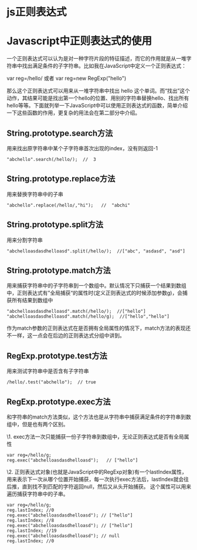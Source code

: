 # js正则表达式

# Javascript中正则表达式的使用

一个正则表达式可以认为是对一种字符片段的特征描述，而它的作用就是从一堆字符串中找出满足条件的子字符串。比如我在JavaScript中定义一个正则表达式：

var reg=/hello/   或者  var reg=new RegExp("hello")

那么这个正则表达式可以用来从一堆字符串中找出 hello 这个单词。而“找出”这个动作，其结果可能是找出第一个hello的位置、用别的字符串替换hello、找出所有hello等等。下面就列举一下JavaScript中可以使用正则表达式的函数，简单介绍一下这些函数的作用，更复杂的用法会在第二部分中介绍。

## String.prototype.search方法

用来找出原字符串中某个子字符串首次出现的index，没有则返回-1

```
"abchello".search(/hello/);  //  3
```

## String.prototype.replace方法

用来替换字符串中的子串

```
"abchello".replace(/hello/,"hi");   //  "abchi"
```

## String.prototype.split方法

用来分割字符串

```
"abchelloasdasdhelloasd".split(/hello/);  //["abc", "asdasd", "asd"]
```

## String.prototype.match方法

用来捕获字符串中的子字符串到一个数组中。默认情况下只捕获一个结果到数组中，正则表达式有”全局捕获“的属性时(定义正则表达式的时候添加参数g)，会捕获所有结果到数组中

```
"abchelloasdasdhelloasd".match(/hello/);  //["hello"]
"abchelloasdasdhelloasd".match(/hello/g);  //["hello","hello"]
```

作为match参数的正则表达式在是否拥有全局属性的情况下，match方法的表现还不一样，这一点会在后边的正则表达式分组中讲到。

## RegExp.prototype.test方法

用来测试字符串中是否含有子字符串

```
/hello/.test("abchello");  // true
```

## RegExp.prototype.exec方法

和字符串的match方法类似，这个方法也是从字符串中捕获满足条件的字符串到数组中，但是也有两个区别。

\1. exec方法一次只能捕获一份子字符串到数组中，无论正则表达式是否有全局属性

```
var reg=/hello/g;
reg.exec("abchelloasdasdhelloasd");   // ["hello"]
```

 

\2. 正则表达式对象(也就是JavaScript中的RegExp对象)有一个lastIndex属性，用来表示下一次从哪个位置开始捕获，每一次执行exec方法后，lastIndex就会往后推，直到找不到匹配的字符返回null，然后又从头开始捕获。 这个属性可以用来遍历捕获字符串中的子串。

```
var reg=/hello/g;
reg.lastIndex; //0
reg.exec("abchelloasdasdhelloasd"); // ["hello"]
reg.lastIndex; //8
reg.exec("abchelloasdasdhelloasd"); // ["hello"]
reg.lastIndex; //19
reg.exec("abchelloasdasdhelloasd"); // null
reg.lastIndex; //0
```